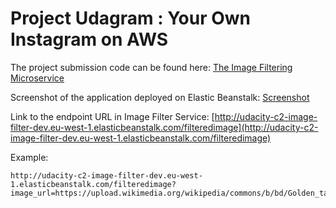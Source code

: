# Project Udagram : Your Own Instagram on AWS

The project submission code can be found here: [The Image Filtering Microservice](./project/image-filter-starter-code)

Screenshot of the application deployed on Elastic Beanstalk: [Screenshot](<https://raw.githubusercontent.com/technolytic/cloud-developer/master/course-02/project/image-filter-starter-code/deployment_screenshots/Screenshot%202021-01-09%20at%2020.07.41.png>)

Link to the endpoint URL in Image Filter Service: [http://udacity-c2-image-filter-dev.eu-west-1.elasticbeanstalk.com/filteredimage](http://udacity-c2-image-filter-dev.eu-west-1.elasticbeanstalk.com/filteredimage)

Example:
```
http://udacity-c2-image-filter-dev.eu-west-1.elasticbeanstalk.com/filteredimage?image_url=https://upload.wikimedia.org/wikipedia/commons/b/bd/Golden_tabby_and_white_kitten_n01.jpg
```
